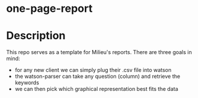 # one-page-report

Description
===========

This repo serves as a template for Milieu's reports. There are three goals in mind:

- for any new client we can simply plug their .csv file into watson
- the watson-parser can take any question (column) and retrieve the keywords
- we can then pick which graphical representation best fits the data